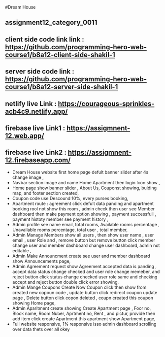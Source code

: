 #Dream House
## assignment12_category_0011

## client side code link link : https://github.com/programming-hero-web-course1/b8a12-client-side-shakil-1
## server side code link : https://github.com/programming-hero-web-course1/b8a12-server-side-shakil-1

## netlify live Link : https://courageous-sprinkles-acb4c9.netlify.app/
## firebase live Link1 : https://assigmnent-12.web.app/
## firebase live Link2 : https://assigmnent-12.firebaseapp.com/



* Dream House website first home page defult banner slider after 4s change image ,
* Navbar section image and name  Home Apartment then login Icon show ,
* Home page show banner slider , About Us, Couponst showing, bulding map, and footer section created,
* Coupon code use Descound 10%, every purses booking,
* Apartment route :  agreement click defult data panding and apartment booking rool not show this room , admin check then user see Member dashboard then make payment option showing , payment successfull , payment histoty member see payment history ,
* Admin profile see name email, total rooms, Available rooms percentage , Unavailable rooms percentage, total user , total member,
* Admin Manage Members show all users , then show user name , user email , user Role and , remove button but remove button click member change user and member dashboard change user dashboard, admin not editable ,
* Admin Make Announcment create see user and member dashboard show Announcements page, 
* Admin Agreement request show Agreement accepted data is panding , accept data status change checked and user role change memeber, and reject button click status change checked user role same and checking accept and reject button double click error showing,
* Admin Mange Coupons Create Now Coupon click then show from created new copoun code , update button click redirect coupon update page , Delete button click copon deleted , coupn created this coupon showing Home page,
* Admin Aparitment create showing Create Apartment page , Foor no, Block name, Room Nuber, Aprtment no, Rent , and pictur, provide then add item click create Apartment this apartment show Apartment page,
* Full website responsive, 1% responsive isso admin dashboard scrolling over data thets over all okey






